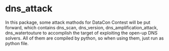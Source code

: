 # dns_attack
In this package, some attack mathods for DataCon Contest will be put forward, which contains dns_scan, dns_version, dns_amplification_attack, dns_watertouture to accomplish the target of exploiting the open-up DNS solvers.
All of them are compiled by python, so when using them, just run as python file.
